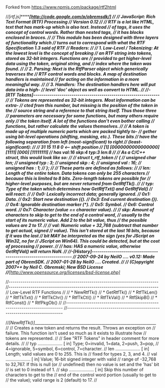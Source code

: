 Forked from https://www.npmjs.com/package/rtf2html

//*[rtf.js]******************************[http://code.google.com/p/obremsdk/]*
//
// JavaScript: Rich Text Format (RTF) Processing
// Version 0.12
//
// RTF is a lot like HTML, text that has mark-up which is also text.  Instead
// of tags, it uses the concept of control words.  Rather than nested tags,
// it has blocks enclosed in braces.
//
// This module has been designed with three layers of functionality which
// turns out to correspond with what the RTF Specification 1.3 said of RTF
// Readers:
//
//      1. Low-Level / Tokenizing: At the lowest level is the concept of breaking
//      an RTF string into tokens, stored as 32-bit integers.  Functions are
//      provided to get higher-level data using the token, original string, and
//      index where the token was found.
//
//      2. Parsing: Next is the RtfParser object which generically traverses the
//      RTF control words and blocks.  A map of destination handlers is maintained
//      for acting on the information in a more meaningful way.
//
//      3. Handlers: The destination handlers here will put data into a high-
//      level 'doc' object as well as convert to HTML.
//
//-[RTF Tokens]---------------------------------------------------------------
//
// Tokens are represented as 32-bit integers.  Most information can be extra-
// cted from this number, but missing is the position of the token in the
// source string and a reference to that string itself.  Thus those three
// parameters are necessary for some functions, but many others require only
// the token itself.  A lot of the functions don't even bother calling
// functions, but rather calculate the values themselves.
//
// A token is made up of multiple numeric parts which are packed tightly to-
// gether using bit-level operations (shifting, masking, etc.).  These bits
// have the following separation from left (most-significant) to right
// (least-significant):
//
//  31                 15     11     8          0 <-- shift position
// [1] [0000000000000000] [1111] [000] [11111111]
// has val:16             skp:4  typ:3 len:8
//
// As a C/C++ struct, this would look like so:
//
//      struct t_rtf_token
//      {
//              unsigned char len;
//              unsigned typ : 3;
//              unsigned skp : 4;
//              unsigned val : 16;
//              unsigned has : 1;
//      };
//
// These parts are defined as follows:
//
//      len: Length of the entire token.  Data tokens can only be 255 characters
//      because this is limited to 8 bits.  Zero-length tokens are possible for
//      higher-level purposes, but are never returned from GetRtfTk().
//
//      typ: Type of the token which determines how GetRtfTxt() and GetRtfVal()
//      will react:
//
//              0x0: Lexically incorrect data; generally ignored.
//              0x1: Data.
//              0x2: Start new destination ({).
//              0x3: End current destination (}).
//              0x4: Ignorable destination marker (\*).
//              0x5: Symbol.
//              0x6: Control word.
//              0x7: Character (value == character value).
//
//      skp: Amount of characters to skip to get to the end of a control word,
//      usually to the start of its numeric value.  Add 2 to the bit value, thus
//      the possible values are 2 to 17.
//
//      val: Numeric value + 32,768 (subtract that number to get actual, signed
//      value).  This isn't stored at the last 16 bits, because if it was the last
//      bit MAY be interpreted as the sign (yes for JScript on Win32, no for
//      JScript on Win64).  This could be detected, but at the cost of processing
//      power.
//
//      has: HAS a numeric value, otherwise GetRtfVal() will return NaN.
//
//-[History]------------------------------------------------------------------
// 2007-09-24 by NeilO .... v0.12: Made part of ObremSDK.
// 2007-01-28 by NeilO .... Created.
//
// (C)opyright 2007++ by Neil C. Obremski;                     New BSD License
//***********************[http://www.opensource.org/licenses/bsd-license.php]*

//----------------------------------------------------------------------------
//----------------------------------------------------------------------------
// Low-Level RTF Functions
//
// * NewRtfTk()
// * GetRtfTk()
// * RtfTkLen()
// * RtfTkTxt()
// * RtfTkChr()
// * RtfTkCtl()
// * RtfTkVal()
// * RtfSkipB()
// * RtfConst()
// * RtfPkgOb()
//
//----------------------------------------------------------------------------
//----------------------------------------------------------------------------

//_[NewRtfTk()]_______________________________________________________________
//
// Creates a new token and returns the result.  Throws an exception on
// failure.  This function isn't used so much as it exists to illustrate how
// tokens are represented.
//
// See "RTF Tokens" in header comment for more details.
//
// typ .................... [ in] Type; 0=invalid, 1=data, 2=push, 3=pop,
//                                                      4=ignorable, 5=symbol, 6=control, 7=character.
// len .................... [ in] Length; valid values are 0 to 255.  This is
//                                                      fixed for types 2, 3, and 4.
// val .................... [ in] Value; 16-bit signed integer with valid
//                                                      range of -32,768 to 32,767.  If this is null (or
//                                                      undefined) then no value is set and the 'has' bit
//                                                      is set to 0 instead of 1.
// skp .................... [ in] Skip this number of characters to get to the
//                                                      end of the control word portion (usually to get to
//                                                      the value); valid range is 2 (default) to 17.
//
